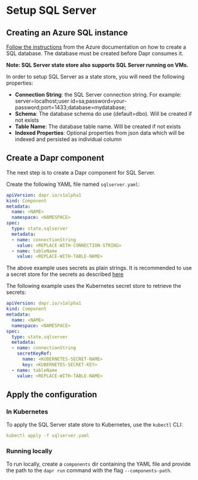 # Setup SQL Server

## Creating an Azure SQL instance

[Follow the instructions](https://docs.microsoft.com/azure/sql-database/sql-database-single-database-get-started?tabs=azure-portal) from the Azure documentation on how to create a SQL database.  The database must be created before Dapr consumes it.

**Note: SQL Server state store also supports SQL Server running on  VMs.**

In order to setup SQL Server as a state store, you will need the following properties:

* **Connection String**: the SQL Server connection string. For example: server=localhost;user id=sa;password=your-password;port=1433;database=mydatabase;
* **Schema**: The database schema do use (default=dbo). Will be created if not exists
* **Table Name**: The database table name. Will be created if not exists
* **Indexed Properties**: Optional properties from json data which will be indexed and persisted as individual column

## Create a Dapr component

The next step is to create a Dapr component for SQL Server.

Create the following YAML file named `sqlserver.yaml`:

```yaml
apiVersion: dapr.io/v1alpha1
kind: Component
metadata:
  name: <NAME>
  namespace: <NAMESPACE>
spec:
  type: state.sqlserver
  metadata:
  - name: connectionString
    value: <REPLACE-WITH-CONNECTION-STRING>
  - name: tableName
    value: <REPLACE-WITH-TABLE-NAME>
```

The above example uses secrets as plain strings. It is recommended to use a secret store for the secrets as described [here](../../concepts/secrets/README.md)

The following example uses the Kubernetes secret store to retrieve the secrets:

```yaml
apiVersion: dapr.io/v1alpha1
kind: Component
metadata:
  name: <NAME>
  namespace: <NAMESPACE>
spec:
  type: state.sqlserver
  metadata:
  - name: connectionString
    secretKeyRef:
      name: <KUBERNETES-SECRET-NAME>
      key: <KUBERNETES-SECRET-KEY>
  - name: tableName
    value: <REPLACE-WITH-TABLE-NAME>
```

## Apply the configuration

### In Kubernetes

To apply the SQL Server state store to Kubernetes, use the `kubectl` CLI:

```yaml
kubectl apply -f sqlserver.yaml
```

### Running locally

To run locally, create a `components` dir containing the YAML file and provide the path to the `dapr run` command with the flag `--components-path`.
